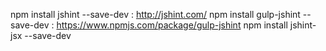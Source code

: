 
npm install jshint --save-dev : http://jshint.com/
npm install gulp-jshint --save-dev : https://www.npmjs.com/package/gulp-jshint
npm install jshint-jsx --save-dev
